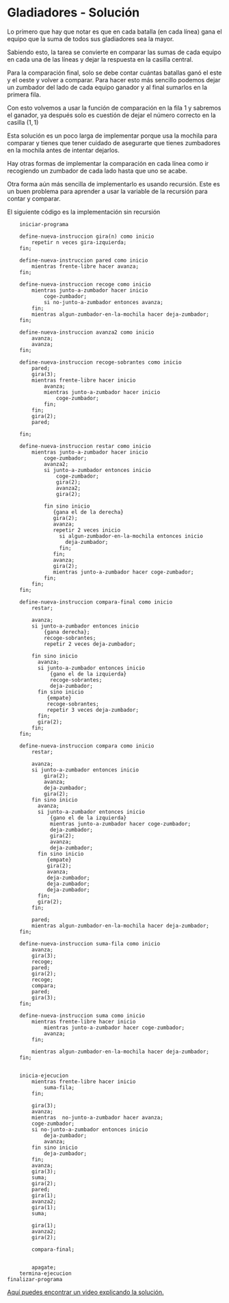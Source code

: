 # Gladiadores - Solución

Lo primero que hay que notar es que en cada batalla (en cada línea) gana el equipo que la suma de todos sus gladiadores sea la mayor.

Sabiendo esto, la tarea se convierte en comparar las sumas de cada equipo en cada una de las líneas y dejar la respuesta en la casilla central.

Para la comparación final, solo se debe contar cuántas batallas ganó el este y el oeste y volver a comparar. Para hacer esto más sencillo podemos dejar un zumbador del lado de cada equipo ganador y al final sumarlos en la primera fila.

Con esto volvemos a usar la función de comparación en la fila 1 y sabremos el ganador, ya después solo es cuestión de dejar el número correcto en la casilla $(1, 1)$

Esta solución es un poco larga de implementar porque usa la mochila para comparar y tienes que tener cuidado de asegurarte que tienes zumbadores en la mochila antes de intentar dejarlos.

Hay otras formas de implementar la comparación en cada línea como ir recogiendo un zumbador de cada lado hasta que uno se acabe.

Otra forma aún más sencilla de implementarlo es usando recursión. Este es un buen problema para aprender a usar la variable de la recursión para contar y comparar.

El siguiente código es la implementación sin recursión

```
	iniciar-programa

    define-nueva-instruccion gira(n) como inicio
        repetir n veces gira-izquierda;
    fin;

    define-nueva-instruccion pared como inicio
        mientras frente-libre hacer avanza;
    fin;

    define-nueva-instruccion recoge como inicio
        mientras junto-a-zumbador hacer inicio
            coge-zumbador;
            si no-junto-a-zumbador entonces avanza;
        fin;
        mientras algun-zumbador-en-la-mochila hacer deja-zumbador;
    fin;

    define-nueva-instruccion avanza2 como inicio
        avanza;
        avanza;
    fin;

    define-nueva-instruccion recoge-sobrantes como inicio
        pared;
        gira(3);
        mientras frente-libre hacer inicio
            avanza;
            mientras junto-a-zumbador hacer inicio
                coge-zumbador;
            fin;
        fin;
        gira(2);
        pared;

    fin;

    define-nueva-instruccion restar como inicio
        mientras junto-a-zumbador hacer inicio
            coge-zumbador;
            avanza2;
            si junto-a-zumbador entonces inicio
                coge-zumbador;
                gira(2);
                avanza2;
                gira(2);

            fin sino inicio
               {gana el de la derecha}
               gira(2);
               avanza;
               repetir 2 veces inicio
                 si algun-zumbador-en-la-mochila entonces inicio
                   deja-zumbador;
                 fin;
               fin;
               avanza;
               gira(2);
               mientras junto-a-zumbador hacer coge-zumbador;
            fin;
        fin;
    fin;

    define-nueva-instruccion compara-final como inicio
        restar;

        avanza;
        si junto-a-zumbador entonces inicio
            {gana derecha};
            recoge-sobrantes;
            repetir 2 veces deja-zumbador;

        fin sino inicio
          avanza;
          si junto-a-zumbador entonces inicio
              {gano el de la izquierda}
              recoge-sobrantes;
              deja-zumbador;
          fin sino inicio
             {empate}
             recoge-sobrantes;
             repetir 3 veces deja-zumbador;
          fin;
          gira(2);
        fin;
    fin;

    define-nueva-instruccion compara como inicio
        restar;

        avanza;
        si junto-a-zumbador entonces inicio
            gira(2);
            avanza;
            deja-zumbador;
            gira(2);
        fin sino inicio
          avanza;
          si junto-a-zumbador entonces inicio
              {gano el de la izquierda}
              mientras junto-a-zumbador hacer coge-zumbador;
              deja-zumbador;
              gira(2);
              avanza;
              deja-zumbador;
          fin sino inicio
             {empate}
             gira(2);
             avanza;
             deja-zumbador;
             deja-zumbador;
             deja-zumbador;
          fin;
          gira(2);
        fin;

        pared;
        mientras algun-zumbador-en-la-mochila hacer deja-zumbador;
    fin;

    define-nueva-instruccion suma-fila como inicio
        avanza;
        gira(3);
        recoge;
        pared;
        gira(2);
        recoge;
        compara;
        pared;
        gira(3);
    fin;

    define-nueva-instruccion suma como inicio
        mientras frente-libre hacer inicio
            mientras junto-a-zumbador hacer coge-zumbador;
            avanza;
        fin;

        mientras algun-zumbador-en-la-mochila hacer deja-zumbador;
    fin;


    inicia-ejecucion
        mientras frente-libre hacer inicio
            suma-fila;
        fin;

        gira(3);
        avanza;
        mientras  no-junto-a-zumbador hacer avanza;
        coge-zumbador;
        si no-junto-a-zumbador entonces inicio
            deja-zumbador;
            avanza;
        fin sino inicio
            deja-zumbador;
        fin;
        avanza;
        gira(3);
        suma;
        gira(2);
        pared;
        gira(1);
        avanza2;
        gira(1);
        suma;

        gira(1);
        avanza2;
        gira(2);

        compara-final;


        apagate;
    termina-ejecucion
finalizar-programa
```

[Aquí puedes encontrar un video explicando la solución.](https://www.youtube.com/watch?v=y5BcQM1-AYQ)